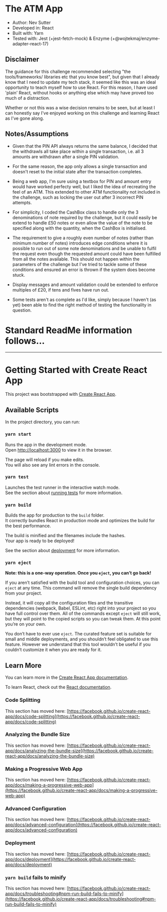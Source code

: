# The ATM App

- Author: Nev Sutter
- Developed in: React
- Built with: Yarn
- Tested with: Jest (+jest-fetch-mock) & Enzyme (+@wojtekmaj/enzyme-adapter-react-17)

## Disclaimer 

The guidance for this challenge recommended selecting "the tools/frameworks/
libraries etc that you know best", but given that I already know that I need
to update my tech stack, it seemed like this was an ideal opportunity to teach
myself how to use React. For this reason, I have used 'plain' React, without
hooks or anything else which may have proved too much of a distraction.

Whether or not this was a wise decision remains to be seen, but at least I can
honestly say I've enjoyed working on this challenge and learning React as I've
gone along.

## Notes/Assumptions

- Given that the PIN API always returns the same balance, I decided that the 
  withdrawls all take place within a single transaction, i.e. all 3 amounts
  are withdrawn after a single PIN validation.

- For the same reason, the app only allows a single transaction and doesn't
  reset to the initial state after the transaction completes.

- Being a web app, I'm sure using a textbox for PIN and amount entry would have
  worked perfecty well, but I liked the idea of recreating the feel of an ATM.
  This extended to other ATM functionality not included in the challenge, such
  as locking the user out after 3 incorrect PIN attempts.

- For simplicity, I coded the CashBox class to handle only the 3 denominations
  of note required by the challenge, but it could easily be extend to handle
  £50 notes or even allow the value of the note to be specified along with the
  quantity, when the CashBox is initialised.

- The requirement to give a roughly even number of notes (rather than minimum
  number of notes) introduces edge conditions where it is possible to run out
  of some note denominations and be unable to fulfil the request even though 
  the requested amount could have been fulfilled from all the notes available.
  This should not happen within the parameters of the challenge but I've tried
  to tackle some of these conditions and ensured an error is thrown if the 
  system does become stuck.

- Display messages and amount validation could be extended to enforce multiples
  of £20, if tens and fives have run out.

- Some tests aren't as complete as I'd like, simply because I haven't (as yet)
  been able to find the right method of testing the functionality in question. 

# Standard ReadMe information follows...

---

# Getting Started with Create React App

This project was bootstrapped with [Create React App](https://github.com/facebook/create-react-app).

## Available Scripts

In the project directory, you can run:

### `yarn start`

Runs the app in the development mode.\
Open [http://localhost:3000](http://localhost:3000) to view it in the browser.

The page will reload if you make edits.\
You will also see any lint errors in the console.

### `yarn test`

Launches the test runner in the interactive watch mode.\
See the section about [running tests](https://facebook.github.io/create-react-app/docs/running-tests) for more information.

### `yarn build`

Builds the app for production to the `build` folder.\
It correctly bundles React in production mode and optimizes the build for the best performance.

The build is minified and the filenames include the hashes.\
Your app is ready to be deployed!

See the section about [deployment](https://facebook.github.io/create-react-app/docs/deployment) for more information.

### `yarn eject`

**Note: this is a one-way operation. Once you `eject`, you can’t go back!**

If you aren’t satisfied with the build tool and configuration choices, you can `eject` at any time. This command will remove the single build dependency from your project.

Instead, it will copy all the configuration files and the transitive dependencies (webpack, Babel, ESLint, etc) right into your project so you have full control over them. All of the commands except `eject` will still work, but they will point to the copied scripts so you can tweak them. At this point you’re on your own.

You don’t have to ever use `eject`. The curated feature set is suitable for small and middle deployments, and you shouldn’t feel obligated to use this feature. However we understand that this tool wouldn’t be useful if you couldn’t customize it when you are ready for it.

## Learn More

You can learn more in the [Create React App documentation](https://facebook.github.io/create-react-app/docs/getting-started).

To learn React, check out the [React documentation](https://reactjs.org/).

### Code Splitting

This section has moved here: [https://facebook.github.io/create-react-app/docs/code-splitting](https://facebook.github.io/create-react-app/docs/code-splitting)

### Analyzing the Bundle Size

This section has moved here: [https://facebook.github.io/create-react-app/docs/analyzing-the-bundle-size](https://facebook.github.io/create-react-app/docs/analyzing-the-bundle-size)

### Making a Progressive Web App

This section has moved here: [https://facebook.github.io/create-react-app/docs/making-a-progressive-web-app](https://facebook.github.io/create-react-app/docs/making-a-progressive-web-app)

### Advanced Configuration

This section has moved here: [https://facebook.github.io/create-react-app/docs/advanced-configuration](https://facebook.github.io/create-react-app/docs/advanced-configuration)

### Deployment

This section has moved here: [https://facebook.github.io/create-react-app/docs/deployment](https://facebook.github.io/create-react-app/docs/deployment)

### `yarn build` fails to minify

This section has moved here: [https://facebook.github.io/create-react-app/docs/troubleshooting#npm-run-build-fails-to-minify](https://facebook.github.io/create-react-app/docs/troubleshooting#npm-run-build-fails-to-minify)
